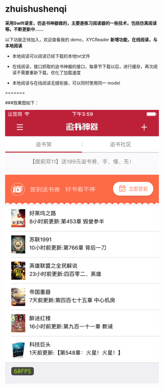 # zhuishushenqi

**采用Swift语言，仿追书神器做的，主要是练习阅读器的一些技术，包括仿真阅读等。不断更新中......**

以下功能正待加入，欢迎查看我的 demo，XYCReader
**新增功能，在线阅读，与本地阅读**

* 本地阅读可以阅读已经下载的本地txt文件

* 在线阅读，接口抓取的追书神器的接口，每章节下载以后，进行缓存，再次阅读不需要重新下载，优化了加载速度
* 本地阅读与在线阅读无缝衔接，可以同时使用同一 model

=======

###效果图如下：

![zhuishushenqi](zhuishushenqi.png)